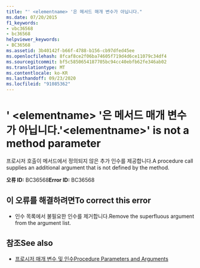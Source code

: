 ```yaml
---
title: "' <elementname> '은 메서드 매개 변수가 아닙니다."
ms.date: 07/20/2015
f1_keywords:
- vbc36568
- bc36568
helpviewer_keywords:
- BC36568
ms.assetid: 3b40142f-b66f-4788-b156-cb97dfed45ee
ms.openlocfilehash: 8fcaf8ce2f06ba74605f719d4d6ce11079c34df4
ms.sourcegitcommit: bf5c5850654187705bc94cc40ebfb62fe346ab02
ms.translationtype: MT
ms.contentlocale: ko-KR
ms.lasthandoff: 09/23/2020
ms.locfileid: "91085362"
---
```

# <a name="elementname-is-not-a-method-parameter"></a><span data-ttu-id="d894f-102">' \<elementname> '은 메서드 매개 변수가 아닙니다.</span><span class="sxs-lookup"><span data-stu-id="d894f-102">'\<elementname>' is not a method parameter</span></span>

<span data-ttu-id="d894f-103">프로시저 호출이 메서드에서 정의되지 않은 추가 인수를 제공합니다.</span><span class="sxs-lookup"><span data-stu-id="d894f-103">A procedure call supplies an additional argument that is not defined by the method.</span></span>  
  
 <span data-ttu-id="d894f-104">**오류 ID:** BC36568</span><span class="sxs-lookup"><span data-stu-id="d894f-104">**Error ID:** BC36568</span></span>  
  
## <a name="to-correct-this-error"></a><span data-ttu-id="d894f-105">이 오류를 해결하려면</span><span class="sxs-lookup"><span data-stu-id="d894f-105">To correct this error</span></span>  
  
- <span data-ttu-id="d894f-106">인수 목록에서 불필요한 인수를 제거합니다.</span><span class="sxs-lookup"><span data-stu-id="d894f-106">Remove the superfluous argument from the argument list.</span></span>  
  
## <a name="see-also"></a><span data-ttu-id="d894f-107">참조</span><span class="sxs-lookup"><span data-stu-id="d894f-107">See also</span></span>

- [<span data-ttu-id="d894f-108">프로시저 매개 변수 및 인수</span><span class="sxs-lookup"><span data-stu-id="d894f-108">Procedure Parameters and Arguments</span></span>](../programming-guide/language-features/procedures/procedure-parameters-and-arguments.md)
